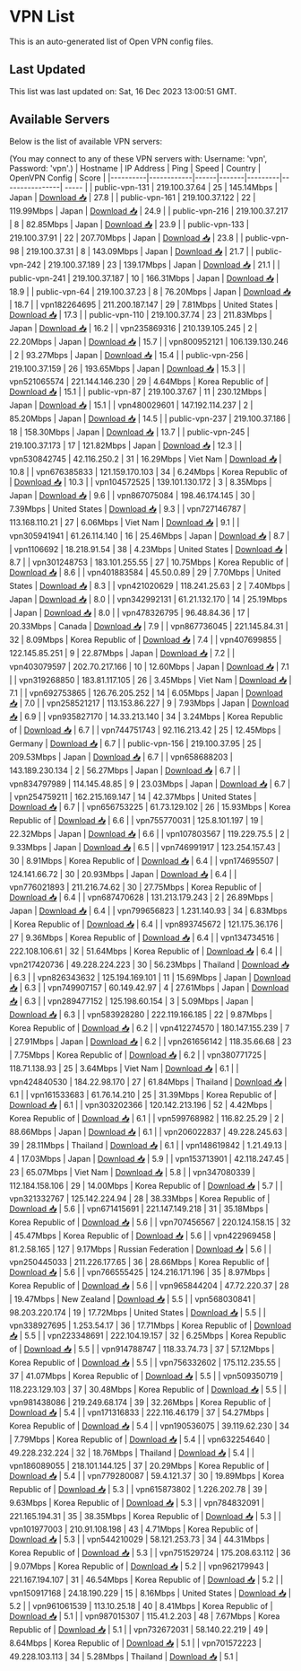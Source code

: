 # VPN List

This is an auto-generated list of Open VPN config files.

## Last Updated

This list was last updated on: Sat, 16 Dec 2023 13:00:51 GMT.

## Available Servers

Below is the list of available VPN servers:

(You may connect to any of these VPN servers with: Username: 'vpn', Password: 'vpn'.)
| Hostname | IP Address | Ping | Speed | Country | OpenVPN Config | Score |
|----------|------------|------|-------|---------|----------------| ----- |
| public-vpn-131 | 219.100.37.64 | 25 | 145.14Mbps | Japan | [Download 📥](./configs/server_0_JP.ovpn) | 27.8 |
| public-vpn-161 | 219.100.37.122 | 22 | 119.99Mbps | Japan | [Download 📥](./configs/server_1_JP.ovpn) | 24.9 |
| public-vpn-216 | 219.100.37.217 | 8 | 82.85Mbps | Japan | [Download 📥](./configs/server_2_JP.ovpn) | 23.9 |
| public-vpn-133 | 219.100.37.91 | 22 | 207.70Mbps | Japan | [Download 📥](./configs/server_3_JP.ovpn) | 23.8 |
| public-vpn-98 | 219.100.37.31 | 8 | 143.09Mbps | Japan | [Download 📥](./configs/server_4_JP.ovpn) | 21.7 |
| public-vpn-242 | 219.100.37.189 | 23 | 139.17Mbps | Japan | [Download 📥](./configs/server_5_JP.ovpn) | 21.1 |
| public-vpn-241 | 219.100.37.187 | 10 | 166.31Mbps | Japan | [Download 📥](./configs/server_6_JP.ovpn) | 18.9 |
| public-vpn-64 | 219.100.37.23 | 8 | 76.20Mbps | Japan | [Download 📥](./configs/server_7_JP.ovpn) | 18.7 |
| vpn182264695 | 211.200.187.147 | 29 | 7.81Mbps | United States | [Download 📥](./configs/server_8_US.ovpn) | 17.3 |
| public-vpn-110 | 219.100.37.74 | 23 | 211.83Mbps | Japan | [Download 📥](./configs/server_9_JP.ovpn) | 16.2 |
| vpn235869316 | 210.139.105.245 | 2 | 22.20Mbps | Japan | [Download 📥](./configs/server_10_JP.ovpn) | 15.7 |
| vpn800952121 | 106.139.130.246 | 2 | 93.27Mbps | Japan | [Download 📥](./configs/server_11_JP.ovpn) | 15.4 |
| public-vpn-256 | 219.100.37.159 | 26 | 193.65Mbps | Japan | [Download 📥](./configs/server_12_JP.ovpn) | 15.3 |
| vpn521065574 | 221.144.146.230 | 29 | 4.64Mbps | Korea Republic of | [Download 📥](./configs/server_13_KR.ovpn) | 15.1 |
| public-vpn-87 | 219.100.37.67 | 11 | 230.12Mbps | Japan | [Download 📥](./configs/server_14_JP.ovpn) | 15.1 |
| vpn480029601 | 147.192.114.237 | 2 | 85.20Mbps | Japan | [Download 📥](./configs/server_15_JP.ovpn) | 14.5 |
| public-vpn-237 | 219.100.37.186 | 18 | 158.30Mbps | Japan | [Download 📥](./configs/server_16_JP.ovpn) | 13.7 |
| public-vpn-245 | 219.100.37.173 | 17 | 121.82Mbps | Japan | [Download 📥](./configs/server_17_JP.ovpn) | 12.3 |
| vpn530842745 | 42.116.250.2 | 31 | 16.29Mbps | Viet Nam | [Download 📥](./configs/server_18_VN.ovpn) | 10.8 |
| vpn676385833 | 121.159.170.103 | 34 | 6.24Mbps | Korea Republic of | [Download 📥](./configs/server_19_KR.ovpn) | 10.3 |
| vpn104572525 | 139.101.130.172 | 3 | 8.35Mbps | Japan | [Download 📥](./configs/server_20_JP.ovpn) | 9.6 |
| vpn867075084 | 198.46.174.145 | 30 | 7.39Mbps | United States | [Download 📥](./configs/server_21_US.ovpn) | 9.3 |
| vpn727146787 | 113.168.110.21 | 27 | 6.06Mbps | Viet Nam | [Download 📥](./configs/server_22_VN.ovpn) | 9.1 |
| vpn305941941 | 61.26.114.140 | 16 | 25.46Mbps | Japan | [Download 📥](./configs/server_23_JP.ovpn) | 8.7 |
| vpn1106692 | 18.218.91.54 | 38 | 4.23Mbps | United States | [Download 📥](./configs/server_24_US.ovpn) | 8.7 |
| vpn301248753 | 183.101.255.55 | 27 | 10.75Mbps | Korea Republic of | [Download 📥](./configs/server_25_KR.ovpn) | 8.6 |
| vpn401883584 | 45.50.0.89 | 29 | 7.70Mbps | United States | [Download 📥](./configs/server_26_US.ovpn) | 8.3 |
| vpn421020629 | 118.241.25.63 | 2 | 7.40Mbps | Japan | [Download 📥](./configs/server_27_JP.ovpn) | 8.0 |
| vpn342992131 | 61.21.132.170 | 14 | 25.19Mbps | Japan | [Download 📥](./configs/server_28_JP.ovpn) | 8.0 |
| vpn478326795 | 96.48.84.36 | 17 | 20.33Mbps | Canada | [Download 📥](./configs/server_29_CA.ovpn) | 7.9 |
| vpn867736045 | 221.145.84.31 | 32 | 8.09Mbps | Korea Republic of | [Download 📥](./configs/server_30_KR.ovpn) | 7.4 |
| vpn407699855 | 122.145.85.251 | 9 | 22.87Mbps | Japan | [Download 📥](./configs/server_31_JP.ovpn) | 7.2 |
| vpn403079597 | 202.70.217.166 | 10 | 12.60Mbps | Japan | [Download 📥](./configs/server_32_JP.ovpn) | 7.1 |
| vpn319268850 | 183.81.117.105 | 26 | 3.45Mbps | Viet Nam | [Download 📥](./configs/server_33_VN.ovpn) | 7.1 |
| vpn692753865 | 126.76.205.252 | 14 | 6.05Mbps | Japan | [Download 📥](./configs/server_34_JP.ovpn) | 7.0 |
| vpn258521217 | 113.153.86.227 | 9 | 7.93Mbps | Japan | [Download 📥](./configs/server_35_JP.ovpn) | 6.9 |
| vpn935827170 | 14.33.213.140 | 34 | 3.24Mbps | Korea Republic of | [Download 📥](./configs/server_36_KR.ovpn) | 6.7 |
| vpn744751743 | 92.116.213.42 | 25 | 12.45Mbps | Germany | [Download 📥](./configs/server_37_DE.ovpn) | 6.7 |
| public-vpn-156 | 219.100.37.95 | 25 | 209.53Mbps | Japan | [Download 📥](./configs/server_38_JP.ovpn) | 6.7 |
| vpn658688203 | 143.189.230.134 | 2 | 56.27Mbps | Japan | [Download 📥](./configs/server_39_JP.ovpn) | 6.7 |
| vpn834797989 | 114.145.48.85 | 9 | 23.03Mbps | Japan | [Download 📥](./configs/server_40_JP.ovpn) | 6.7 |
| vpn254759211 | 162.215.169.147 | 14 | 42.37Mbps | United States | [Download 📥](./configs/server_41_US.ovpn) | 6.7 |
| vpn656753225 | 61.73.129.102 | 26 | 15.93Mbps | Korea Republic of | [Download 📥](./configs/server_42_KR.ovpn) | 6.6 |
| vpn755770031 | 125.8.101.197 | 19 | 22.32Mbps | Japan | [Download 📥](./configs/server_43_JP.ovpn) | 6.6 |
| vpn107803567 | 119.229.75.5 | 2 | 9.33Mbps | Japan | [Download 📥](./configs/server_44_JP.ovpn) | 6.5 |
| vpn746991917 | 123.254.157.43 | 30 | 8.91Mbps | Korea Republic of | [Download 📥](./configs/server_45_KR.ovpn) | 6.4 |
| vpn174695507 | 124.141.66.72 | 30 | 20.93Mbps | Japan | [Download 📥](./configs/server_46_JP.ovpn) | 6.4 |
| vpn776021893 | 211.216.74.62 | 30 | 27.75Mbps | Korea Republic of | [Download 📥](./configs/server_47_KR.ovpn) | 6.4 |
| vpn687470628 | 131.213.179.243 | 2 | 26.89Mbps | Japan | [Download 📥](./configs/server_48_JP.ovpn) | 6.4 |
| vpn799656823 | 1.231.140.93 | 34 | 6.83Mbps | Korea Republic of | [Download 📥](./configs/server_49_KR.ovpn) | 6.4 |
| vpn893745672 | 121.175.36.176 | 27 | 9.36Mbps | Korea Republic of | [Download 📥](./configs/server_50_KR.ovpn) | 6.4 |
| vpn134734516 | 222.108.106.61 | 32 | 51.64Mbps | Korea Republic of | [Download 📥](./configs/server_51_KR.ovpn) | 6.4 |
| vpn217420736 | 49.228.224.223 | 30 | 56.23Mbps | Thailand | [Download 📥](./configs/server_52_TH.ovpn) | 6.3 |
| vpn826343632 | 125.194.169.101 | 11 | 15.69Mbps | Japan | [Download 📥](./configs/server_53_JP.ovpn) | 6.3 |
| vpn749907157 | 60.149.42.97 | 4 | 27.61Mbps | Japan | [Download 📥](./configs/server_54_JP.ovpn) | 6.3 |
| vpn289477152 | 125.198.60.154 | 3 | 5.09Mbps | Japan | [Download 📥](./configs/server_55_JP.ovpn) | 6.3 |
| vpn583928280 | 222.119.166.185 | 22 | 9.87Mbps | Korea Republic of | [Download 📥](./configs/server_56_KR.ovpn) | 6.2 |
| vpn412274570 | 180.147.155.239 | 7 | 27.91Mbps | Japan | [Download 📥](./configs/server_57_JP.ovpn) | 6.2 |
| vpn261656142 | 118.35.66.68 | 23 | 7.75Mbps | Korea Republic of | [Download 📥](./configs/server_58_KR.ovpn) | 6.2 |
| vpn380771725 | 118.71.138.93 | 25 | 3.64Mbps | Viet Nam | [Download 📥](./configs/server_59_VN.ovpn) | 6.1 |
| vpn424840530 | 184.22.98.170 | 27 | 61.84Mbps | Thailand | [Download 📥](./configs/server_60_TH.ovpn) | 6.1 |
| vpn161533683 | 61.76.14.210 | 25 | 31.39Mbps | Korea Republic of | [Download 📥](./configs/server_61_KR.ovpn) | 6.1 |
| vpn303202366 | 120.142.213.196 | 52 | 4.42Mbps | Korea Republic of | [Download 📥](./configs/server_62_KR.ovpn) | 6.1 |
| vpn599768982 | 116.82.25.29 | 2 | 88.66Mbps | Japan | [Download 📥](./configs/server_63_JP.ovpn) | 6.1 |
| vpn206022837 | 49.228.245.63 | 39 | 28.11Mbps | Thailand | [Download 📥](./configs/server_64_TH.ovpn) | 6.1 |
| vpn148619842 | 1.21.49.13 | 4 | 17.03Mbps | Japan | [Download 📥](./configs/server_65_JP.ovpn) | 5.9 |
| vpn153713901 | 42.118.247.45 | 23 | 65.07Mbps | Viet Nam | [Download 📥](./configs/server_66_VN.ovpn) | 5.8 |
| vpn347080339 | 112.184.158.106 | 29 | 14.00Mbps | Korea Republic of | [Download 📥](./configs/server_67_KR.ovpn) | 5.7 |
| vpn321332767 | 125.142.224.94 | 28 | 38.33Mbps | Korea Republic of | [Download 📥](./configs/server_68_KR.ovpn) | 5.6 |
| vpn671415691 | 221.147.149.218 | 31 | 35.18Mbps | Korea Republic of | [Download 📥](./configs/server_69_KR.ovpn) | 5.6 |
| vpn707456567 | 220.124.158.15 | 32 | 45.47Mbps | Korea Republic of | [Download 📥](./configs/server_70_KR.ovpn) | 5.6 |
| vpn422969458 | 81.2.58.165 | 127 | 9.17Mbps | Russian Federation | [Download 📥](./configs/server_71_RU.ovpn) | 5.6 |
| vpn250445033 | 211.226.177.65 | 36 | 28.66Mbps | Korea Republic of | [Download 📥](./configs/server_72_KR.ovpn) | 5.6 |
| vpn766555425 | 124.216.171.196 | 35 | 8.97Mbps | Korea Republic of | [Download 📥](./configs/server_73_KR.ovpn) | 5.6 |
| vpn965844204 | 47.72.220.37 | 28 | 19.47Mbps | New Zealand | [Download 📥](./configs/server_74_NZ.ovpn) | 5.5 |
| vpn568030841 | 98.203.220.174 | 19 | 17.72Mbps | United States | [Download 📥](./configs/server_75_US.ovpn) | 5.5 |
| vpn338927695 | 1.253.54.17 | 36 | 17.71Mbps | Korea Republic of | [Download 📥](./configs/server_76_KR.ovpn) | 5.5 |
| vpn223348691 | 222.104.19.157 | 32 | 6.25Mbps | Korea Republic of | [Download 📥](./configs/server_77_KR.ovpn) | 5.5 |
| vpn914788747 | 118.33.74.73 | 37 | 57.12Mbps | Korea Republic of | [Download 📥](./configs/server_78_KR.ovpn) | 5.5 |
| vpn756332602 | 175.112.235.55 | 37 | 41.07Mbps | Korea Republic of | [Download 📥](./configs/server_79_KR.ovpn) | 5.5 |
| vpn509350719 | 118.223.129.103 | 37 | 30.48Mbps | Korea Republic of | [Download 📥](./configs/server_80_KR.ovpn) | 5.5 |
| vpn981438086 | 219.249.68.174 | 39 | 32.26Mbps | Korea Republic of | [Download 📥](./configs/server_81_KR.ovpn) | 5.4 |
| vpn171316833 | 222.116.46.179 | 37 | 54.27Mbps | Korea Republic of | [Download 📥](./configs/server_82_KR.ovpn) | 5.4 |
| vpn190536075 | 39.119.62.230 | 34 | 7.79Mbps | Korea Republic of | [Download 📥](./configs/server_83_KR.ovpn) | 5.4 |
| vpn632254640 | 49.228.232.224 | 32 | 18.76Mbps | Thailand | [Download 📥](./configs/server_84_TH.ovpn) | 5.4 |
| vpn186089055 | 218.101.144.125 | 37 | 20.29Mbps | Korea Republic of | [Download 📥](./configs/server_85_KR.ovpn) | 5.4 |
| vpn779280087 | 59.4.121.37 | 30 | 19.89Mbps | Korea Republic of | [Download 📥](./configs/server_86_KR.ovpn) | 5.3 |
| vpn615873802 | 1.226.202.78 | 39 | 9.63Mbps | Korea Republic of | [Download 📥](./configs/server_87_KR.ovpn) | 5.3 |
| vpn784832091 | 221.165.194.31 | 35 | 38.35Mbps | Korea Republic of | [Download 📥](./configs/server_88_KR.ovpn) | 5.3 |
| vpn101977003 | 210.91.108.198 | 43 | 4.71Mbps | Korea Republic of | [Download 📥](./configs/server_89_KR.ovpn) | 5.3 |
| vpn544210029 | 58.121.253.73 | 34 | 44.31Mbps | Korea Republic of | [Download 📥](./configs/server_90_KR.ovpn) | 5.3 |
| vpn751529724 | 175.208.63.112 | 36 | 9.07Mbps | Korea Republic of | [Download 📥](./configs/server_91_KR.ovpn) | 5.2 |
| vpn962179943 | 221.167.194.107 | 31 | 46.54Mbps | Korea Republic of | [Download 📥](./configs/server_92_KR.ovpn) | 5.2 |
| vpn150917168 | 24.18.190.229 | 15 | 8.16Mbps | United States | [Download 📥](./configs/server_93_US.ovpn) | 5.2 |
| vpn961061539 | 113.10.25.18 | 40 | 8.41Mbps | Korea Republic of | [Download 📥](./configs/server_94_KR.ovpn) | 5.1 |
| vpn987015307 | 115.41.2.203 | 48 | 7.67Mbps | Korea Republic of | [Download 📥](./configs/server_95_KR.ovpn) | 5.1 |
| vpn732672031 | 58.140.22.219 | 49 | 8.64Mbps | Korea Republic of | [Download 📥](./configs/server_96_KR.ovpn) | 5.1 |
| vpn701572223 | 49.228.103.113 | 34 | 5.28Mbps | Thailand | [Download 📥](./configs/server_97_TH.ovpn) | 5.1 |

